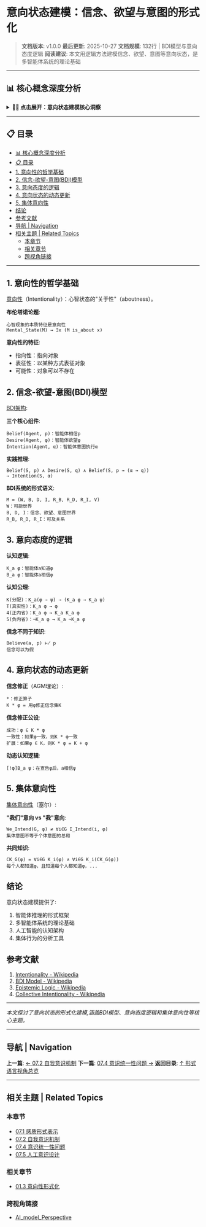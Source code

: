 # 意向状态建模：信念、欲望与意图的形式化

> **文档版本**: v1.0.0
> **最后更新**: 2025-10-27
> **文档规模**: 132行 | BDI模型与意向态度逻辑
> **阅读建议**: 本文用逻辑方法建模信念、欲望、意图等意向状态，是多智能体系统的理论基础

---

## 📊 核心概念深度分析

<details>
<summary><b>💭🎯 点击展开：意向状态建模核心洞察</b></summary>

**终极洞察**: 意向性（Intentionality）：心智的"关于性"（aboutness）。布伦塔诺论题：心智=意向性。核心模型：BDI架构（Belief-Desire-Intention）：①信念Bel(a,φ)：智能体a相信φ②欲望Des(a,φ)：a希望φ成立③意图Int(a,φ)：a承诺实现φ。逻辑形式化：①认知逻辑（Epistemic Logic）：K_a φ（a知道φ）、Common Knowledge②欲望逻辑：D_a φ（a欲望φ）③意图逻辑：I_a φ（a意图φ）④承诺约束：Int(a,φ)→最终Do(a,φ)。动态更新：①信念修正（AGM理论）：扩展/收缩/修正②计划执行：STRIPS规划、HTN层次任务网络。集体意向性（Searle）：共享信念、联合意图、集体行动。应用：多智能体系统（MAS）、对话系统、机器人协作、游戏NPC。哲学问题：意向性是否可归约为物理？原意向性vs派生意向性。关键：意向状态=心智对世界的表征+行动倾向。

</details>

---

## 📋 目录

- [📊 核心概念深度分析](#-核心概念深度分析)
- [📋 目录](#-目录)
- [1. 意向性的哲学基础](#1-意向性的哲学基础)
- [2. 信念-欲望-意图(BDI)模型](#2-信念-欲望-意图bdi模型)
- [3. 意向态度的逻辑](#3-意向态度的逻辑)
- [4. 意向状态的动态更新](#4-意向状态的动态更新)
- [5. 集体意向性](#5-集体意向性)
- [结论](#结论)
- [参考文献](#参考文献)
- [导航 | Navigation](#导航--navigation)
- [相关主题 | Related Topics](#相关主题--related-topics)
  - [本章节](#本章节)
  - [相关章节](#相关章节)
  - [跨视角链接](#跨视角链接)

---

## 1. 意向性的哲学基础

[意向性](https://en.wikipedia.org/wiki/Intentionality)（Intentionality）：心智状态的"关于性"（aboutness）。

**布伦塔诺论题**:

```text
心智现象的本质特征是意向性
Mental_State(M) → ∃x (M is_about x)
```

**意向性的特征**:

- 指向性：指向对象
- 表征性：以某种方式表征对象
- 可能性：对象可以不存在

## 2. 信念-欲望-意图(BDI)模型

[BDI架构](https://en.wikipedia.org/wiki/Belief%E2%80%93desire%E2%80%93intention_software_model):

**三个核心组件**:

```text
Belief(Agent, p)：智能体相信p
Desire(Agent, φ)：智能体欲望φ
Intention(Agent, α)：智能体意图执行α
```

**实践推理**:

```text
Belief(S, p) ∧ Desire(S, q) ∧ Belief(S, p → (α → q))
→ Intention(S, α)
```

**BDI系统的形式语义**:

```text
M = (W, B, D, I, R_B, R_D, R_I, V)
W：可能世界
B, D, I：信念、欲望、意图世界
R_B, R_D, R_I：可及关系
```

## 3. 意向态度的逻辑

**认知逻辑**:

```text
K_a φ：智能体a知道φ
B_a φ：智能体a相信φ
```

**认知公理**:

```text
K(分配)：K_a(φ → ψ) → (K_a φ → K_a ψ)
T(真实性)：K_a φ → φ
4(正内省)：K_a φ → K_a K_a φ
5(负内省)：¬K_a φ → K_a ¬K_a φ
```

**信念不同于知识**:

```text
Believe(a, p) ⊬ p
信念可以为假
```

## 4. 意向状态的动态更新

**信念修正**（AGM理论）:

```text
*：修正算子
K * φ = 用φ修正信念集K
```

**信念修正公设**:

```text
成功：φ ∈ K * φ
一致性：如果φ一致，则K * φ一致
扩展：如果φ ∈ K，则K * φ = K + φ
```

**动态认知逻辑**:

```text
[!φ]B_a ψ：在宣告φ后，a相信ψ
```

## 5. 集体意向性

[集体意向性](https://en.wikipedia.org/wiki/Collective_intentionality)（塞尔）:

**"我们"意向 vs "我"意向**:

```text
We_Intend(G, φ) ≠ ∀i∈G I_Intend(i, φ)
集体意图不等于个体意图的总和
```

**共同知识**:

```text
CK_G(φ) = ∀i∈G K_i(φ) ∧ ∀i∈G K_i(CK_G(φ))
每个人都知道φ，且知道每个人都知道φ，...
```

## 结论

意向状态建模提供了:

1. 智能体推理的形式框架
2. 多智能体系统的理论基础
3. 人工智能的认知架构
4. 集体行为的分析工具

## 参考文献

1. [Intentionality - Wikipedia](https://en.wikipedia.org/wiki/Intentionality)
2. [BDI Model - Wikipedia](https://en.wikipedia.org/wiki/Belief%E2%80%93desire%E2%80%93intention_software_model)
3. [Epistemic Logic - Wikipedia](https://en.wikipedia.org/wiki/Epistemic_modal_logic)
4. [Collective Intentionality - Wikipedia](https://en.wikipedia.org/wiki/Collective_intentionality)

---

_本文探讨了意向状态的形式化建模,涵盖BDI模型、意向态度逻辑和集体意向性等核心主题。_

---

## 导航 | Navigation

**上一篇**: [← 07.2 自我意识机制](./07.2_Self_Awareness_Mechanisms.md)
**下一篇**: [07.4 意识统一性问题 →](./07.4_Consciousness_Unity_Problem.md)
**返回目录**: [↑ 形式语言视角总览](../README.md)

---

## 相关主题 | Related Topics

### 本章节

- [07.1 感质形式表示](./07.1_Qualia_Formal_Representation.md)
- [07.2 自我意识机制](./07.2_Self_Awareness_Mechanisms.md)
- [07.4 意识统一性问题](./07.4_Consciousness_Unity_Problem.md)
- [07.5 人工意识设计](./07.5_Artificial_Consciousness_Design.md)

### 相关章节

- [01.3 意向性形式化](../01_Philosophical_Foundations/01.3_Intentionality_Formalization.md)

### 跨视角链接

- [AI_model_Perspective](../../AI_model_Perspective/README.md)

